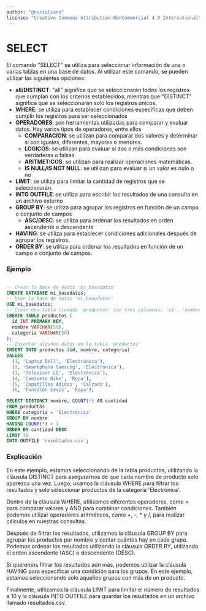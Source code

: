 ```yaml
---
author: "@nurialiano"
license: "Creative Commons Attribution-NonCommercial 4.0 International"
---
```


# SELECT

El comando "SELECT" se utiliza para seleccionar información de una o varias tablas en una base de datos. Al utilizar este comando, se pueden utilizar las siguientes opciones:

* **all/DISTINCT**: "all" significa que se seleccionarán todos los registros que cumplan con los criterios establecidos, mientras que "DISTINCT" significa que se seleccionarán solo los registros únicos.
* **WHERE**: se utiliza para establecer condiciones específicas que deben cumplir los registros para ser seleccionados
* **OPERADORES**: son herramientas utilizadas para comparar y evaluar datos. Hay varios tipos de operadores, entre ellos
  * **COMPARACION**: se utilizan para comparar dos valores y determinar si son iguales, diferentes, mayores o menores.
  * **LOGICOS**: se utilizan para evaluar si dos o más condiciones son verdaderas o falsas.
  * **ARITMETICOS**: se utilizan para realizar operaciones matemáticas.
  * **IS NULL/IS NOT NULL**: se utilizan para evaluar si un valor es nulo o no
* **LIMIT**: se utiliza para limitar la cantidad de registros que se seleccionarán.
* **INTO OUTFILE**: se utiliza para escribir los resultados de una consulta en un archivo externo
* **GROUP BY**: se utiliza para agrupar los registros en función de un campo o conjunto de campos
  * **ASC/DESC**: se utiliza para ordenar los resultados en orden ascendente o descendente
* **HAVING**: se utiliza para establecer condiciones adicionales después de agrupar los registros.
* **ORDER BY**: se utiliza para ordenar los resultados en función de un campo o conjunto de campos.

### Ejemplo

```sql

-- Crear la base de datos 'mi_basedatos'
CREATE DATABASE mi_basedatos;
-- Usar la base de datos 'mi_basedatos'
USE mi_basedatos;
-- Crear una tabla llamada 'productos' con tres columnas: 'id', 'nombre' y 'categoria'
CREATE TABLE productos (
  id INT PRIMARY KEY,
  nombre VARCHAR(50),
  categoria VARCHAR(50)
);
-- Insertar algunos datos en la tabla 'productos'
INSERT INTO productos (id, nombre, categoria)
VALUES
  (1, 'Laptop Dell', 'Electrónica'),
  (2, 'Smartphone Samsung', 'Electrónica'),
  (3, 'Televisor LG', 'Electrónica'),
  (4, 'Camiseta Nike', 'Ropa'),
  (5, 'Zapatillas Adidas', 'Calzado'),
  (6, 'Pantalón Levis', 'Ropa');

SELECT DISTINCT nombre, COUNT(*) AS cantidad 
FROM productos 
WHERE categoria = 'Electrónica' 
GROUP BY nombre 
HAVING COUNT(*) > 1 
ORDER BY cantidad DESC 
LIMIT 10 
INTO OUTFILE 'resultados.csv';
```

### Explicación

En este ejemplo, estamos seleccionando de la tabla productos, utilizando la cláusula DISTINCT para asegurarnos de que cada nombre de producto solo aparezca una vez. Luego, usamos la cláusula WHERE para filtrar los resultados y solo seleccionar productos de la categoría 'Electrónica'.

Dentro de la cláusula WHERE, utilizamos diferentes operadores, como = para comparar valores y AND para combinar condiciones. También podemos utilizar operadores aritméticos, como +, -, \* y /, para realizar cálculos en nuestras consultas.

Después de filtrar los resultados, utilizamos la cláusula GROUP BY para agrupar los productos por nombre y contar cuántos hay en cada grupo. Podemos ordenar los resultados utilizando la cláusula ORDER BY, utilizando el orden ascendente (ASC) o descendente (DESC).

Si queremos filtrar los resultados aún más, podemos utilizar la cláusula HAVING para especificar una condición para los grupos. En este ejemplo, estamos seleccionando solo aquellos grupos con más de un producto.

Finalmente, utilizamos la cláusula LIMIT para limitar el número de resultados a 10 y la cláusula INTO OUTFILE para guardar los resultados en un archivo llamado resultados.csv.
